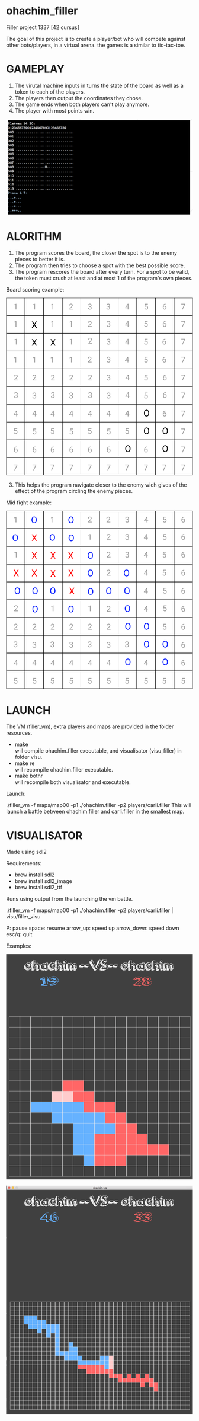 # ohachim_filler
Filler project 1337 [42 cursus]

The goal of this project is to create a player/bot who will compete against other bots/players, in a virtual arena.
the games is a similar to tic-tac-toe.

# GAMEPLAY

1. The virutal machine inputs in turns the state of the board as well as a token to each of the players.
2. The players then output the coordinates they chose.
3. The game ends when both players can't play anymore.
4. The player with most points win.

![](https://github.com/ThatKstho/ohachim_filler/blob/master/board_example)

# ALORITHM

1. The program scores the board, the closer the spot is to the enemy pieces to better it is.
2. The program then tries to choose a spot with the best possible score.
3. The program rescores the board after every turn.
For a spot to be valid, the token must crush at least and at most 1 of the program's own pieces.

Board scoring example:

![](https://github.com/ThatKstho/ohachim_filler/blob/master/algo_example)

3. This helps the program navigate closer to the enemy wich gives of the effect of the program circling the enemy pieces.

Mid fight example:

![](https://github.com/ThatKstho/ohachim_filler/blob/master/mid_algo)

# LAUNCH

The VM (filler_vm), extra players and maps are provided in the folder resources.

* make\
  will compile ohachim.filler executable, and visualisator (visu_filler) in folder visu.
* make re\
  will recompile ohachim.filler executable.
* make bothr\
  will recompile both visualisator and executable.
  
Launch:

./filler_vm -f maps/map00 -p1 ./ohachim.filler -p2 players/carli.filler
This will launch a battle between ohachim.filler and carli.filler in the smallest map.

# VISUALISATOR
Made using sdl2

Requirements:
  * brew install sdl2
  * brew install sdl2_image
  * brew install sdl2_ttf
  
Runs using output from the launching the vm battle.

./filler_vm -f maps/map00 -p1 ./ohachim.filler -p2 players/carli.filler | visu/filler_visu

P: pause
space: resume
arrow_up: speed up
arrow_down: speed down
esc/q: quit

Examples:

![](https://github.com/ThatKstho/ohachim_filler/blob/master/visu1)

![](https://github.com/ThatKstho/ohachim_filler/blob/master/visu2)
